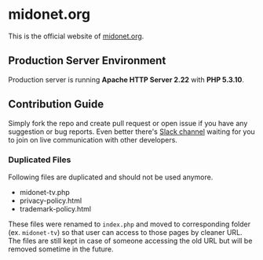 # midonet.org

This is the official website of [midonet.org](http://www.midonet.org).

## Production Server Environment

Production server is running **Apache HTTP Server 2.22** with **PHP 5.3.10**.

## Contribution Guide

Simply fork the repo and create pull request or open issue if you have any suggestion or bug reports. Even better there's [Slack channel](http://slack.midonet.org) waiting for you to join on live communication with other developers.

### Duplicated Files

Following files are duplicated and should not be used anymore.

- midonet-tv.php
- privacy-policy.html
- trademark-policy.html

These files were renamed to `index.php` and moved to corresponding folder (ex. `midonet-tv`) so that user can access to those pages by cleaner URL. The files are still kept in case of someone accessing the old URL but will be removed sometime in the future.
